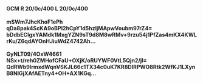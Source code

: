 #### GCM R 20/0c/400 L 20/0c/400
**mSWm7JhcKhoF1ePh**<br/>**qDa8pak4ScKA9oBPI2hCpY1d5hzljMApwVoubm97rZ4=**<br/>**bDdbEClgxYAMdk1MxgYZN9sT9d8M8wRMv+9rzu54j1PfZas4mKX4KWLrKu/Z6qdAYOnHJiuWdZ4742Ah...**<br/><br/>
**GyNLT09/4OxW4661**<br/>**NSx+t/reh0ZMHofCFaU+OXjK/oRUYWF0VtL5Qjn2/jI=**<br/>**QdRWb9IrmxdWqnVSKJL66c1TX34c0uK7KR8DIRPWO8Rtk2WfKJ1LXynB8NlGjXAfAETny4+OH+AX1KGq...**